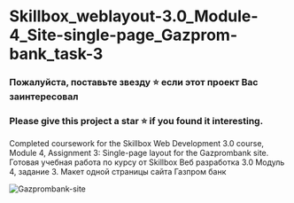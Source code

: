 # Skillbox_weblayout-3.0_Module-4_Site-single-page_Gazprom-bank_task-3

### Пожалуйста, поставьте звезду ⭐ если этот проект Вас заинтересовал
### Please give this project a star ⭐ if you found it interesting.

Completed coursework for the Skillbox Web Development 3.0 course, Module 4, Assignment 3: Single-page layout for the Gazprombank site. Готовая учебная работа по курсу от Skillbox Веб разработка 3.0 Модуль 4, задание 3. Макет одной страницы сайта Газпром банк

![Gazprombank-site](https://github.com/user-attachments/assets/fe261808-e3dd-491d-994c-b149e9557e96)
